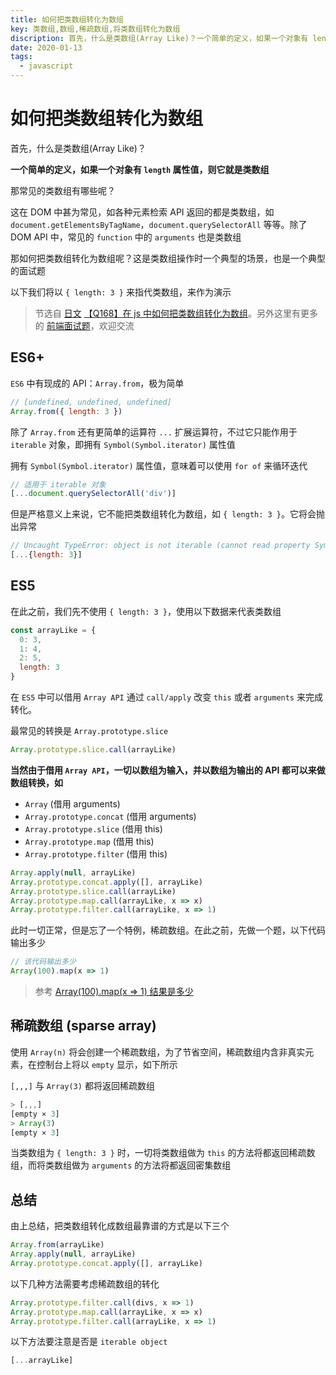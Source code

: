 ```yaml
---
title: 如何把类数组转化为数组
key: 类数组,数组,稀疏数组,将类数组转化为数组
discription: 首先，什么是类数组(Array Like)？一个简单的定义，如果一个对象有 length 属性值，则它就是类数组。
date: 2020-01-13
tags:
  - javascript
---
```


# 如何把类数组转化为数组

首先，什么是类数组(Array Like)？

**一个简单的定义，如果一个对象有 `length` 属性值，则它就是类数组**

那常见的类数组有哪些呢？

这在 DOM 中甚为常见，如各种元素检索 API 返回的都是类数组，如 `document.getElementsByTagName`，`document.querySelectorAll` 等等。除了 DOM API 中，常见的 `function` 中的 `arguments` 也是类数组

那如何把类数组转化为数组呢？这是类数组操作时一个典型的场景，也是一个典型的面试题

以下我们将以 `{ length: 3 }` 来指代类数组，来作为演示

<!--more-->

> 节选自 [日文](https://github.com/shfshanyue/Daily-Question/issues/169) [【Q168】在 js 中如何把类数组转化为数组](https://github.com/shfshanyue/Daily-Question/issues/169)。另外这里有更多的 [前端面试题](https://github.com/shfshanyue/Daily-Question)，欢迎交流

## ES6+

`ES6` 中有现成的 API：`Array.from`，极为简单

``` js
// [undefined, undefined, undefined]
Array.from({ length: 3 })
```

除了 `Array.from` 还有更简单的运算符 `...` 扩展运算符，不过它只能作用于 `iterable` 对象，即拥有 `Symbol(Symbol.iterator)` 属性值

拥有 `Symbol(Symbol.iterator)` 属性值，意味着可以使用 `for of` 来循环迭代

``` js
// 适用于 iterable 对象
[...document.querySelectorAll('div')]
```

但是严格意义上来说，它不能把类数组转化为数组，如 `{ length: 3 }`。它将会抛出异常

``` js
// Uncaught TypeError: object is not iterable (cannot read property Symbol(Symbol.iterator))
[...{length: 3}]
```

## ES5

在此之前，我们先不使用 `{ length: 3 }`，使用以下数据来代表类数组

``` js
const arrayLike = {
  0: 3,
  1: 4,
  2: 5,
  length: 3
}
```

在 `ES5` 中可以借用 `Array API` 通过 `call/apply` 改变 `this` 或者 `arguments` 来完成转化。

最常见的转换是 `Array.prototype.slice`

``` js
Array.prototype.slice.call(arrayLike)
```

**当然由于借用 `Array API`，一切以数组为输入，并以数组为输出的 API 都可以来做数组转换，如**

+ `Array` (借用 arguments)
+ `Array.prototype.concat` (借用 arguments)
+ `Array.prototype.slice` (借用 this)
+ `Array.prototype.map` (借用 this)
+ `Array.prototype.filter` (借用 this)

``` js
Array.apply(null, arrayLike)
Array.prototype.concat.apply([], arrayLike)
Array.prototype.slice.call(arrayLike)
Array.prototype.map.call(arrayLike, x => x)
Array.prototype.filter.call(arrayLike, x => 1)
```

此时一切正常，但是忘了一个特例，稀疏数组。在此之前，先做一个题，以下代码输出多少

``` js
// 该代码输出多少
Array(100).map(x => 1)
```

> 参考 [Array(100).map(x => 1) 结果是多少](https://github.com/shfshanyue/Daily-Question/issues/170)

## 稀疏数组 (sparse array)

使用 `Array(n)` 将会创建一个稀疏数组，为了节省空间，稀疏数组内含非真实元素，在控制台上将以 `empty` 显示，如下所示

`[,,,]` 与 `Array(3)` 都将返回稀疏数组

``` js
> [,,,]
[empty × 3]
> Array(3)
[empty × 3]
```

当类数组为 `{ length: 3 }` 时，一切将类数组做为 `this` 的方法将都返回稀疏数组，而将类数组做为 `arguments` 的方法将都返回密集数组

## 总结

由上总结，把类数组转化成数组最靠谱的方式是以下三个

``` js
Array.from(arrayLike)
Array.apply(null, arrayLike)
Array.prototype.concat.apply([], arrayLike)
```

以下几种方法需要考虑稀疏数组的转化

``` js
Array.prototype.filter.call(divs, x => 1)
Array.prototype.map.call(arrayLike, x => x)
Array.prototype.filter.call(arrayLike, x => 1)
```

以下方法要注意是否是 `iterable object`

``` js
[...arrayLike]
```
